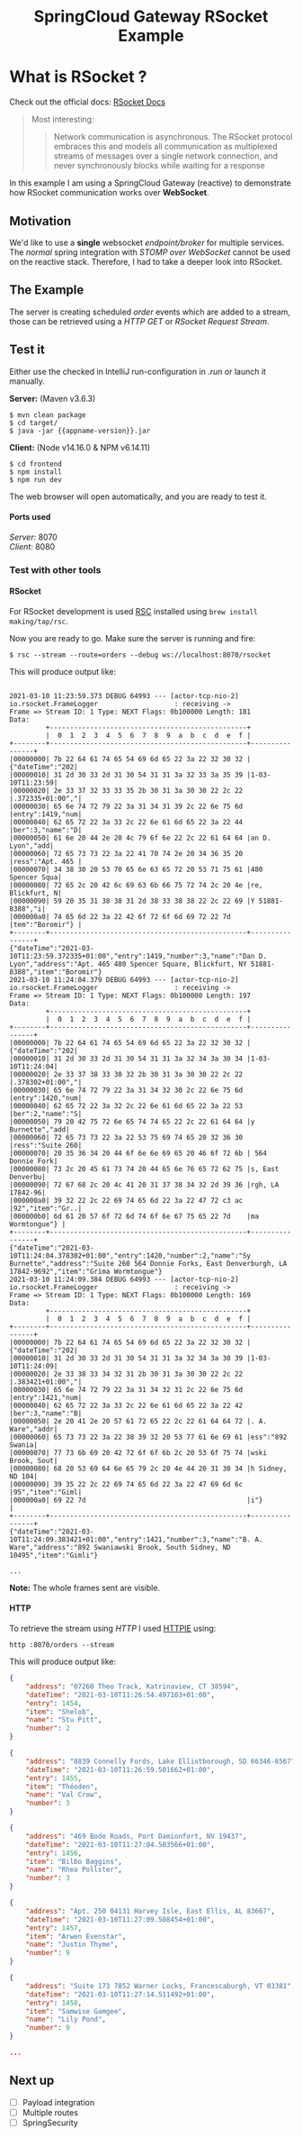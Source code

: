 <center> <h1>SpringCloud Gateway RSocket Example</h1> </center>

# What is RSocket ? 

Check out the official docs: [RSocket Docs](https://rsocket.io/docs/)

> Most interesting:
>>Network communication is asynchronous. The RSocket protocol embraces 
>>this and models all communication as multiplexed streams of messages 
>>over a single network connection, and never synchronously blocks while 
>>waiting for a response

In this example I am using a SpringCloud Gateway (reactive) to demonstrate how
RSocket communication works over **WebSocket**.

## Motivation

We'd like to use a **single** websocket *endpoint/broker* for multiple services.
The *normal* spring integration with *STOMP over WebSocket* cannot be used on the
reactive stack. Therefore, I had to take a deeper look into RSocket.

## The Example

The server is creating scheduled *order* events which are added to a stream, those can 
be retrieved using a *HTTP GET* or *RSocket Request Stream*.

## Test it

Either use the checked in IntelliJ run-configuration in *.run* or launch it manually.

**Server:** (Maven v3.6.3)

```shell
$ mvn clean package
$ cd target/
$ java -jar {{appname-version}}.jar
```

**Client:** (Node v14.16.0 & NPM v6.14.11)

```shell
$ cd frontend
$ npm install
$ npm run dev
```

The web browser will open automatically, and you are ready to test it.

#### Ports used

*Server:* 8070 <br/>
*Client:* 8080

### Test with other tools

#### RSocket

For RSocket development is used [RSC](https://github.com/making/rsc) installed using
`brew install making/tap/rsc`.

Now you are ready to go. Make sure the server is running and fire:

```shell
$ rsc --stream --route=orders --debug ws://localhost:8070/rsocket
```

This will produce output like:

```text

2021-03-10 11:23:59.373 DEBUG 64993 --- [actor-tcp-nio-2] io.rsocket.FrameLogger                   : receiving ->
Frame => Stream ID: 1 Type: NEXT Flags: 0b100000 Length: 181
Data:
         +-------------------------------------------------+
         |  0  1  2  3  4  5  6  7  8  9  a  b  c  d  e  f |
+--------+-------------------------------------------------+----------------+
|00000000| 7b 22 64 61 74 65 54 69 6d 65 22 3a 22 32 30 32 |{"dateTime":"202|
|00000010| 31 2d 30 33 2d 31 30 54 31 31 3a 32 33 3a 35 39 |1-03-10T11:23:59|
|00000020| 2e 33 37 32 33 33 35 2b 30 31 3a 30 30 22 2c 22 |.372335+01:00","|
|00000030| 65 6e 74 72 79 22 3a 31 34 31 39 2c 22 6e 75 6d |entry":1419,"num|
|00000040| 62 65 72 22 3a 33 2c 22 6e 61 6d 65 22 3a 22 44 |ber":3,"name":"D|
|00000050| 61 6e 20 44 2e 20 4c 79 6f 6e 22 2c 22 61 64 64 |an D. Lyon","add|
|00000060| 72 65 73 73 22 3a 22 41 70 74 2e 20 34 36 35 20 |ress":"Apt. 465 |
|00000070| 34 38 30 20 53 70 65 6e 63 65 72 20 53 71 75 61 |480 Spencer Squa|
|00000080| 72 65 2c 20 42 6c 69 63 6b 66 75 72 74 2c 20 4e |re, Blickfurt, N|
|00000090| 59 20 35 31 38 38 31 2d 38 33 38 38 22 2c 22 69 |Y 51881-8388","i|
|000000a0| 74 65 6d 22 3a 22 42 6f 72 6f 6d 69 72 22 7d    |tem":"Boromir"} |
+--------+-------------------------------------------------+----------------+
{"dateTime":"2021-03-10T11:23:59.372335+01:00","entry":1419,"number":3,"name":"Dan D. Lyon","address":"Apt. 465 480 Spencer Square, Blickfurt, NY 51881-8388","item":"Boromir"}
2021-03-10 11:24:04.379 DEBUG 64993 --- [actor-tcp-nio-2] io.rsocket.FrameLogger                   : receiving ->
Frame => Stream ID: 1 Type: NEXT Flags: 0b100000 Length: 197
Data:
         +-------------------------------------------------+
         |  0  1  2  3  4  5  6  7  8  9  a  b  c  d  e  f |
+--------+-------------------------------------------------+----------------+
|00000000| 7b 22 64 61 74 65 54 69 6d 65 22 3a 22 32 30 32 |{"dateTime":"202|
|00000010| 31 2d 30 33 2d 31 30 54 31 31 3a 32 34 3a 30 34 |1-03-10T11:24:04|
|00000020| 2e 33 37 38 33 30 32 2b 30 31 3a 30 30 22 2c 22 |.378302+01:00","|
|00000030| 65 6e 74 72 79 22 3a 31 34 32 30 2c 22 6e 75 6d |entry":1420,"num|
|00000040| 62 65 72 22 3a 32 2c 22 6e 61 6d 65 22 3a 22 53 |ber":2,"name":"S|
|00000050| 79 20 42 75 72 6e 65 74 74 65 22 2c 22 61 64 64 |y Burnette","add|
|00000060| 72 65 73 73 22 3a 22 53 75 69 74 65 20 32 36 30 |ress":"Suite 260|
|00000070| 20 35 36 34 20 44 6f 6e 6e 69 65 20 46 6f 72 6b | 564 Donnie Fork|
|00000080| 73 2c 20 45 61 73 74 20 44 65 6e 76 65 72 62 75 |s, East Denverbu|
|00000090| 72 67 68 2c 20 4c 41 20 31 37 38 34 32 2d 39 36 |rgh, LA 17842-96|
|000000a0| 39 32 22 2c 22 69 74 65 6d 22 3a 22 47 72 c3 ac |92","item":"Gr..|
|000000b0| 6d 61 20 57 6f 72 6d 74 6f 6e 67 75 65 22 7d    |ma Wormtongue"} |
+--------+-------------------------------------------------+----------------+
{"dateTime":"2021-03-10T11:24:04.378302+01:00","entry":1420,"number":2,"name":"Sy Burnette","address":"Suite 260 564 Donnie Forks, East Denverburgh, LA 17842-9692","item":"Grìma Wormtongue"}
2021-03-10 11:24:09.384 DEBUG 64993 --- [actor-tcp-nio-2] io.rsocket.FrameLogger                   : receiving ->
Frame => Stream ID: 1 Type: NEXT Flags: 0b100000 Length: 169
Data:
         +-------------------------------------------------+
         |  0  1  2  3  4  5  6  7  8  9  a  b  c  d  e  f |
+--------+-------------------------------------------------+----------------+
|00000000| 7b 22 64 61 74 65 54 69 6d 65 22 3a 22 32 30 32 |{"dateTime":"202|
|00000010| 31 2d 30 33 2d 31 30 54 31 31 3a 32 34 3a 30 39 |1-03-10T11:24:09|
|00000020| 2e 33 38 33 34 32 31 2b 30 31 3a 30 30 22 2c 22 |.383421+01:00","|
|00000030| 65 6e 74 72 79 22 3a 31 34 32 31 2c 22 6e 75 6d |entry":1421,"num|
|00000040| 62 65 72 22 3a 33 2c 22 6e 61 6d 65 22 3a 22 42 |ber":3,"name":"B|
|00000050| 2e 20 41 2e 20 57 61 72 65 22 2c 22 61 64 64 72 |. A. Ware","addr|
|00000060| 65 73 73 22 3a 22 38 39 32 20 53 77 61 6e 69 61 |ess":"892 Swania|
|00000070| 77 73 6b 69 20 42 72 6f 6f 6b 2c 20 53 6f 75 74 |wski Brook, Sout|
|00000080| 68 20 53 69 64 6e 65 79 2c 20 4e 44 20 31 30 34 |h Sidney, ND 104|
|00000090| 39 35 22 2c 22 69 74 65 6d 22 3a 22 47 69 6d 6c |95","item":"Giml|
|000000a0| 69 22 7d                                        |i"}             |
+--------+-------------------------------------------------+----------------+
{"dateTime":"2021-03-10T11:24:09.383421+01:00","entry":1421,"number":3,"name":"B. A. Ware","address":"892 Swaniawski Brook, South Sidney, ND 10495","item":"Gimli"}

...

```

**Note:** The whole frames sent are visible.

#### HTTP

To retrieve the stream using *HTTP* I used [HTTPIE](https://httpie.io/) using:

````shell
http :8070/orders --stream
````

This will produce output like:

```json
{
    "address": "07260 Theo Track, Katrinaview, CT 38594",
    "dateTime": "2021-03-10T11:26:54.497103+01:00",
    "entry": 1454,
    "item": "Shelob",
    "name": "Stu Pitt",
    "number": 2
}

{
    "address": "8839 Connelly Fords, Lake Elliotborough, SD 66346-6567",
    "dateTime": "2021-03-10T11:26:59.501662+01:00",
    "entry": 1455,
    "item": "Théoden",
    "name": "Val Crow",
    "number": 3
}

{
    "address": "469 Bode Roads, Port Damionfort, NV 19437",
    "dateTime": "2021-03-10T11:27:04.503566+01:00",
    "entry": 1456,
    "item": "Bilbo Baggins",
    "name": "Rhea Pollster",
    "number": 3
}

{
    "address": "Apt. 250 04131 Harvey Isle, East Ellis, AL 83667",
    "dateTime": "2021-03-10T11:27:09.508454+01:00",
    "entry": 1457,
    "item": "Arwen Evenstar",
    "name": "Justin Thyme",
    "number": 9
}

{
    "address": "Suite 173 7852 Warner Locks, Francescaburgh, VT 03381",
    "dateTime": "2021-03-10T11:27:14.511492+01:00",
    "entry": 1458,
    "item": "Samwise Gamgee",
    "name": "Lily Pond",
    "number": 9
}

...

```
## Next up

- [ ] Payload integration
- [ ] Multiple routes
- [ ] SpringSecurity
